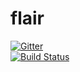 # flair

[![Gitter](https://badges.gitter.im/Join%20Chat.svg)](https://gitter.im/flair/flair?utm_source=badge&utm_medium=badge&utm_campaign=pr-badge&utm_content=badge)  
[![Build Status](https://travis-ci.org/flair/flair.svg?branch=master)](https://travis-ci.org/flair/flair)  
